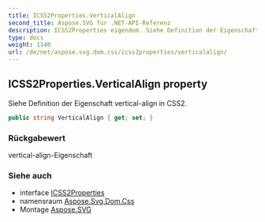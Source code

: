 ```yaml
---
title: ICSS2Properties.VerticalAlign
second_title: Aspose.SVG für .NET-API-Referenz
description: ICSS2Properties eigendom. Siehe Definition der Eigenschaft verticalalign in CSS2.
type: docs
weight: 1140
url: /de/net/aspose.svg.dom.css/icss2properties/verticalalign/
---
```

## ICSS2Properties.VerticalAlign property

Siehe Definition der Eigenschaft vertical-align in CSS2.

```csharp
public string VerticalAlign { get; set; }
```

### Rückgabewert

vertical-align-Eigenschaft

### Siehe auch

* interface [ICSS2Properties](../)
* namensraum [Aspose.Svg.Dom.Css](../../icss2properties/)
* Montage [Aspose.SVG](../../../)


